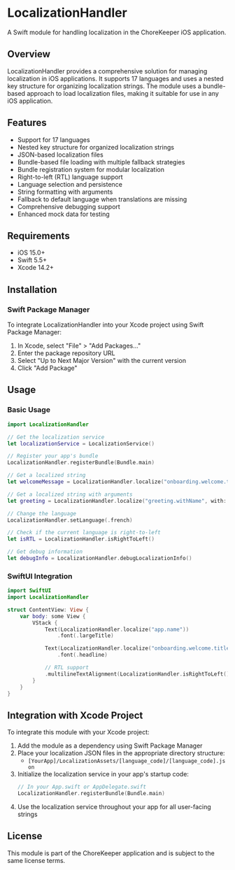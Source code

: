 # LocalizationHandler

A Swift module for handling localization in the ChoreKeeper iOS application.

## Overview

LocalizationHandler provides a comprehensive solution for managing localization in iOS applications. It supports 17 languages and uses a nested key structure for organizing localization strings. The module uses a bundle-based approach to load localization files, making it suitable for use in any iOS application.

## Features

- Support for 17 languages
- Nested key structure for organized localization strings
- JSON-based localization files
- Bundle-based file loading with multiple fallback strategies
- Bundle registration system for modular localization
- Right-to-left (RTL) language support
- Language selection and persistence
- String formatting with arguments
- Fallback to default language when translations are missing
- Comprehensive debugging support
- Enhanced mock data for testing

## Requirements

- iOS 15.0+
- Swift 5.5+
- Xcode 14.2+

## Installation

### Swift Package Manager

To integrate LocalizationHandler into your Xcode project using Swift Package Manager:

1. In Xcode, select "File" > "Add Packages..."
2. Enter the package repository URL
3. Select "Up to Next Major Version" with the current version
4. Click "Add Package"

## Usage

### Basic Usage

```swift
import LocalizationHandler

// Get the localization service
let localizationService = LocalizationService()

// Register your app's bundle
LocalizationHandler.registerBundle(Bundle.main)

// Get a localized string
let welcomeMessage = LocalizationHandler.localize("onboarding.welcome.title")

// Get a localized string with arguments
let greeting = LocalizationHandler.localize("greeting.withName", with: "John")

// Change the language
LocalizationHandler.setLanguage(.french)

// Check if the current language is right-to-left
let isRTL = LocalizationHandler.isRightToLeft()

// Get debug information
let debugInfo = LocalizationHandler.debugLocalizationInfo()
```

### SwiftUI Integration

```swift
import SwiftUI
import LocalizationHandler

struct ContentView: View {
    var body: some View {
        VStack {
            Text(LocalizationHandler.localize("app.name"))
                .font(.largeTitle)

            Text(LocalizationHandler.localize("onboarding.welcome.title"))
                .font(.headline)

            // RTL support
            .multilineTextAlignment(LocalizationHandler.isRightToLeft() ? .trailing : .leading)
        }
    }
}
```

## Integration with Xcode Project

To integrate this module with your Xcode project:

1. Add the module as a dependency using Swift Package Manager
2. Place your localization JSON files in the appropriate directory structure:
   - `[YourApp]/LocalizationAssets/[language_code]/[language_code].json`
3. Initialize the localization service in your app's startup code:
   ```swift
   // In your App.swift or AppDelegate.swift
   LocalizationHandler.registerBundle(Bundle.main)
   ```
4. Use the localization service throughout your app for all user-facing strings

## License

This module is part of the ChoreKeeper application and is subject to the same license terms.
